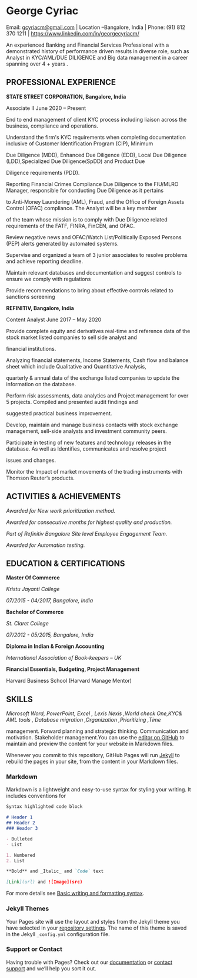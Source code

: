 # George Cyriac

Email: gcyriacm@gmail.com | Location –Bangalore, India | Phone: (91) 812 370 1211 | https://www.linkedin.com/in/georgecyriacm/

An experienced Banking and Financial Services Professional with a demonstrated history of performance driven results in diverse role, such as Analyst in KYC/AML/DUE DILIGENCE and Big data management in a career spanning over 4 + years .



## PROFESSIONAL EXPERIENCE

**STATE STREET CORPORATION, Bangalore, India**

Associate II June 2020 – Present

End to end management of client KYC process including liaison across the business, compliance and operations.

Understand the firm's KYC requirements when completing documentation inclusive of Customer Identification Program (CIP), Minimum 

Due Diligence (MDD), Enhanced Due Diligence (EDD), Local Due Diligence (LDD),Specialized Due Diligence(SpDD) and Product Due 

Diligence requirements (PDD).

Reporting Financial Crimes Compliance Due Diligence to the FIU/MLRO Manager, responsible for conducting Due Diligence as it pertains 

to Anti-Money Laundering (AML), Fraud, and the Office of Foreign Assets Control (OFAC) compliance. The Analyst will be a key member 

of the team whose mission is to comply with Due Diligence related requirements of the FATF, FINRA, FinCEN, and OFAC.

Review negative news and OFAC/Watch List/Politically Exposed Persons (PEP) alerts generated by automated systems.

Supervise and organized a team of 3 junior associates to resolve problems and achieve reporting deadline.

Maintain relevant databases and documentation and suggest controls to ensure we comply with regulations

Provide recommendations to bring about effective controls related to sanctions screening

**REFINITIV, Bangalore, India**

Content Analyst June 2017 – May 2020

Provide complete equity and derivatives real-time and reference data of the stock market listed companies to sell side analyst and 

financial institutions.

Analyzing financial statements, Income Statements, Cash flow and balance sheet which include Qualitative and Quantitative Analysis, 

quarterly & annual data of the exchange listed companies to update the information on the database.

Perform risk assessments, data analytics and Project management for over 5 projects. Compiled and presented audit findings and 

suggested practical business improvement.

Develop, maintain and manage business contacts with stock exchange management, sell-side analysts and investment community peers.

Participate in testing of new features and technology releases in the database. As well as Identifies, communicates and resolve project 

issues and changes.

Monitor the Impact of market movements of the trading instruments with Thomson Reuter’s products.

## ACTIVITIES & ACHIEVEMENTS

_Awarded for New work prioritization method._

_Awarded for consecutive months for highest quality and production._

_Part of Refinitiv Bangalore Site level Employee Engagement Team._

_Awarded for Automation testing._

## EDUCATION & CERTIFICATIONS

**Master Of Commerce**

_Kristu Jayanti College_

_07/2015 - 04/2017, Bangalore, India_

**Bachelor of Commerce**

_St. Claret College_

_07/2012 - 05/2015, Bangalore, India_

**Diploma in Indian & Foreign Accounting**

_International Association of Book-keepers – UK_

**Financial Essentials, Budgeting, Project Management**

Harvard Business School (Harvard Manage Mentor)

## SKILLS

_Microsoft Word, PowerPoint, Excel , Lexis Nexis ,World check One,KYC& AML tools , Database migration ,Organization ,Prioritizing ,Time_

management. Forward planning and strategic thinking. Communication and motivation. Stakeholder management.You can use the [editor on GitHub](https://github.com/gcyriacm/gcyriacm-gmail.com/edit/main/README.md) to maintain and preview the content for your website in Markdown files.

Whenever you commit to this repository, GitHub Pages will run [Jekyll](https://jekyllrb.com/) to rebuild the pages in your site, from the content in your Markdown files.

### Markdown

Markdown is a lightweight and easy-to-use syntax for styling your writing. It includes conventions for

```markdown
Syntax highlighted code block

# Header 1
## Header 2
### Header 3

- Bulleted
- List

1. Numbered
2. List

**Bold** and _Italic_ and `Code` text

[Link](url) and ![Image](src)
```

For more details see [Basic writing and formatting syntax](https://docs.github.com/en/github/writing-on-github/getting-started-with-writing-and-formatting-on-github/basic-writing-and-formatting-syntax).

### Jekyll Themes

Your Pages site will use the layout and styles from the Jekyll theme you have selected in your [repository settings](https://github.com/gcyriacm/gcyriacm-gmail.com/settings/pages). The name of this theme is saved in the Jekyll `_config.yml` configuration file.

### Support or Contact

Having trouble with Pages? Check out our [documentation](https://docs.github.com/categories/github-pages-basics/) or [contact support](https://support.github.com/contact) and we’ll help you sort it out.
